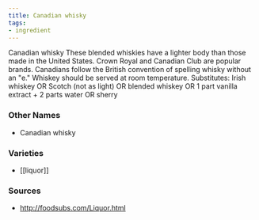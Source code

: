 ```yaml
---
title: Canadian whisky
tags:
- ingredient
---
```

Canadian whisky These blended whiskies have a lighter body than those made in the United States. Crown Royal and Canadian Club are popular brands. Canadians follow the British convention of spelling whisky without an "e." Whiskey should be served at room temperature. Substitutes: Irish whiskey OR Scotch (not as light) OR blended whiskey OR 1 part vanilla extract + 2 parts water OR sherry

### Other Names

* Canadian whisky

### Varieties

* [[liquor]]

### Sources
* http://foodsubs.com/Liquor.html
